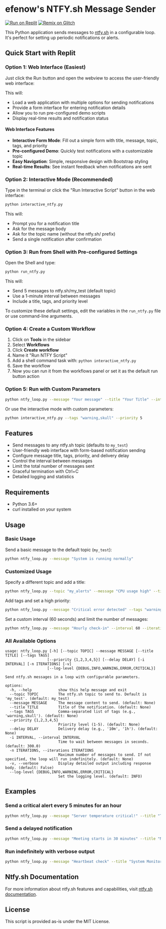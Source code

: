 # efenow's NTFY.sh Message Sender

[![Run on Replit](https://replit.com/badge/github/efenow/ntfy.sh-sender)](https://replit.com/github/efenow/ntfy.sh-sender)
[![Remix on Glitch](https://cdn.glitch.com/2703baf2-b643-4da7-ab91-7ee2a2d00b5b%2Fremix-button.svg)](https://glitch.com/edit/#!/import/github/efenow/ntfy.sh-sender)

This Python application sends messages to [ntfy.sh](https://ntfy.sh) in a configurable loop. It's perfect for setting up periodic notifications or alerts.

## Quick Start with Replit

### Option 1: Web Interface (Easiest)
Just click the Run button and open the webview to access the user-friendly web interface:

This will:
- Load a web application with multiple options for sending notifications
- Provide a form interface for entering notification details
- Allow you to run pre-configured demo scripts
- Display real-time results and notification status

#### Web Interface Features
- **Interactive Form Mode**: Fill out a simple form with title, message, topic, tags, and priority
- **Pre-configured Demo**: Quickly test notifications with a customizable topic
- **Easy Navigation**: Simple, responsive design with Bootstrap styling
- **Real-time Results**: See instant feedback when notifications are sent

### Option 2: Interactive Mode (Recommended)
Type in the terminal or click the "Run Interactive Script" button in the web interface:
```bash
python interactive_ntfy.py
```

This will:
- Prompt you for a notification title
- Ask for the message body
- Ask for the topic name (without the ntfy.sh/ prefix)
- Send a single notification after confirmation

### Option 3: Run from Shell with Pre-configured Settings
Open the Shell and type:
```bash
python run_ntfy.py
```

This will:
- Send 5 messages to ntfy.sh/my_test (default topic)
- Use a 1-minute interval between messages
- Include a title, tags, and priority level

To customize these default settings, edit the variables in the `run_ntfy.py` file or use command-line arguments.

### Option 4: Create a Custom Workflow
1. Click on **Tools** in the sidebar
2. Select **Workflows** 
3. Click **Create workflow**
4. Name it "Run NTFY Script"
5. Add a shell command task with: `python interactive_ntfy.py`
6. Save the workflow
7. Now you can run it from the workflows panel or set it as the default run button action

### Option 5: Run with Custom Parameters
```bash
python ntfy_loop.py --message "Your message" --title "Your Title" --interval 30 --iterations 10
```

Or use the interactive mode with custom parameters:
```bash
python interactive_ntfy.py --tags "warning,skull" --priority 5
```

## Features

- Send messages to any ntfy.sh topic (defaults to `my_test`)
- User-friendly web interface with form-based notification sending
- Configure message title, tags, priority, and delivery delay
- Control the interval between messages
- Limit the total number of messages sent
- Graceful termination with Ctrl+C
- Detailed logging and statistics

## Requirements

- Python 3.6+
- curl installed on your system

## Usage

### Basic Usage

Send a basic message to the default topic (`my_test`):

```bash
python ntfy_loop.py --message "System is running normally"
```

### Customized Usage

Specify a different topic and add a title:

```bash
python ntfy_loop.py --topic "my_alerts" --message "CPU usage high" --title "Server Alert"
```

Add tags and set a high priority:

```bash
python ntfy_loop.py --message "Critical error detected" --tags "warning,skull" --priority 5
```

Set a custom interval (60 seconds) and limit the number of messages:

```bash
python ntfy_loop.py --message "Hourly check-in" --interval 60 --iterations 24
```

### All Available Options

```
usage: ntfy_loop.py [-h] [--topic TOPIC] --message MESSAGE [--title TITLE] [--tags TAGS]
                   [--priority {1,2,3,4,5}] [--delay DELAY] [-i INTERVAL] [-n ITERATIONS] [-v]
                   [--log-level {DEBUG,INFO,WARNING,ERROR,CRITICAL}]

Send ntfy.sh messages in a loop with configurable parameters.

options:
  -h, --help            show this help message and exit
  --topic TOPIC         The ntfy.sh topic to send to. Default is 'my_test'. (default: my_test)
  --message MESSAGE     The message content to send. (default: None)
  --title TITLE         Title of the notification. (default: None)
  --tags TAGS           Comma-separated list of tags (e.g., 'warning,skull'). (default: None)
  --priority {1,2,3,4,5}
                        Priority level (1-5). (default: None)
  --delay DELAY         Delivery delay (e.g., '10m', '1h'). (default: None)
  -i INTERVAL, --interval INTERVAL
                        Time to wait between messages in seconds. (default: 300.0)
  -n ITERATIONS, --iterations ITERATIONS
                        Maximum number of messages to send. If not specified, the loop will run indefinitely. (default: None)
  -v, --verbose         Display detailed output including response body. (default: False)
  --log-level {DEBUG,INFO,WARNING,ERROR,CRITICAL}
                        Set the logging level. (default: INFO)
```

## Examples

### Send a critical alert every 5 minutes for an hour

```bash
python ntfy_loop.py --message "Server temperature critical!" --title "Temperature Alert" --tags "warning,thermometer" --priority 5 --interval 300 --iterations 12
```

### Send a delayed notification

```bash
python ntfy_loop.py --message "Meeting starts in 30 minutes" --title "Meeting Reminder" --tags "calendar" --delay "30m"
```

### Run indefinitely with verbose output

```bash
python ntfy_loop.py --message "Heartbeat check" --title "System Monitor" --interval 3600 --verbose
```

## Ntfy.sh Documentation

For more information about ntfy.sh features and capabilities, visit [ntfy.sh documentation](https://docs.ntfy.sh/).

## License

This script is provided as-is under the MIT License.